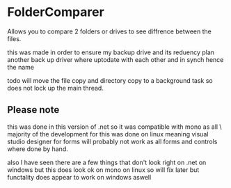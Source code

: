 # FolderComparer

Allows you to compare 2 folders or drives to see diffrence between the files. 


this was made in order to ensure my backup drive and its reduency plan another back up driver where uptodate with each other and in synch hence the name


todo will move the file copy and directory copy to a background task so does not lock up the main thread.



## Please note
this was done in this version of .net so it was compatible with mono as all \ majority of the development for this was done on linux meaning visual studio designer for forms will probably not work as all forms and controls where done by hand.

also I have seen there are a few things that don't look right on .net on windows but this does look ok on mono on linux so will fix later but functality does appear to work on windows aswell
